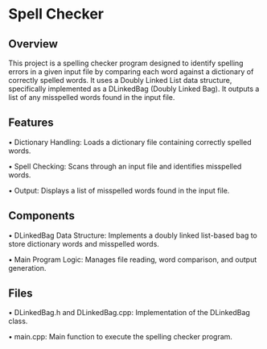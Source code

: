 # Spell Checker 
## Overview
This project is a spelling checker program designed to identify spelling errors in a given input file by comparing each word against a dictionary
of correctly spelled words. It uses a Doubly Linked List data structure, specifically implemented as a DLinkedBag (Doubly Linked Bag).
It outputs a list of any misspelled words found in the input file.

## Features
•  Dictionary Handling: Loads a dictionary file containing correctly spelled words.

•  Spell Checking: Scans through an input file and identifies misspelled words.

•  Output: Displays a list of misspelled words found in the input file.

## Components
•  DLinkedBag Data Structure: Implements a doubly linked list-based bag to store dictionary words and misspelled words.

•  Main Program Logic: Manages file reading, word comparison, and output generation.

## Files
  •  DLinkedBag.h and DLinkedBag.cpp: Implementation of the DLinkedBag class.
  
  •  main.cpp: Main function to execute the spelling checker program.


